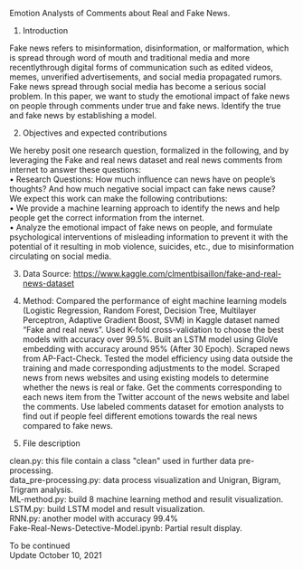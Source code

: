 Emotion Analysts of Comments about Real and Fake News.

1. Introduction

Fake news refers to misinformation, disinformation, or malformation, which is spread through word of mouth and traditional media and more recentlythrough digital forms of communication such as edited videos, memes, unverified advertisements, and social media propagated rumors. Fake news spread through social media has become a serious social problem. In this paper, we want to study the emotional impact of fake news on people through comments under true and fake news. Identify the true and fake news by establishing a model.


2. Objectives and expected contributions

We hereby posit one research question, formalized in the following, and by leveraging the Fake and real news dataset and real news comments from internet to answer these questions: \
• Research Questions: How much influence can news have on people’s thoughts? And how much negative social impact can fake news cause? \
We expect this work can make the following contributions: \
• We provide a machine learning approach to identify the news and help people get the correct information from the internet. \
• Analyze the emotional impact of fake news on people, and formulate psychological interventions of misleading information to prevent it with the potential of it resulting in mob violence, suicides, etc., due to misinformation circulating on social media. 


3. Data Source: https://www.kaggle.com/clmentbisaillon/fake-and-real-news-dataset


4. Method: Compared the performance of eight machine learning models (Logistic Regression, Random Forest, Decision Tree, Multilayer Perceptron, Adaptive Gradient Boost, SVM) in Kaggle dataset named “Fake and real news”. Used K-fold cross-validation to choose the best models with accuracy over 99.5%.  Built an LSTM model using GloVe embedding with accuracy around 95% (After 30 Epoch). Scraped news from AP-Fact-Check. Tested the model efficiency using data outside the training and made corresponding adjustments to the model. Scraped news from news websites and using existing models to determine whether the news is real or fake. Get the comments corresponding to each news item from the Twitter account of the news website and label the comments. Use labeled comments dataset for emotion analysts to find out if people feel different emotions towards the real news compared to fake news. 


5. File description 

clean.py: this file contain a class "clean" used in further data pre-processing. \
data_pre-processing.py: data process visualization and Unigran, Bigram, Trigram analysis. \
ML-method.py: build 8 machine learning method and resulit visualization. \
LSTM.py: build LSTM model and result visualization. \
RNN.py: another model with accuracy 99.4% \
Fake-Real-News-Detective-Model.ipynb: Partial result display.



To be continued \
Update October 10, 2021
